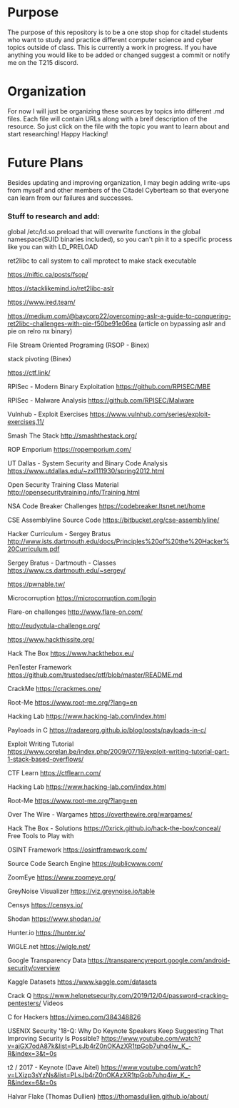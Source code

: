 # Purpose
The purpose of this repository is to be a one stop shop for citadel students who want to study and practice different computer science and cyber topics outside of class. 
This is currently a work in progress. If you have anything you would like to be added or changed suggest a commit or notify me on the T215 discord.

# Organization
For now I will just be organizing these sources by topics into different .md files.  Each file will contain URLs along with a breif description of the resource. So just click on the file with the topic you want to learn about and start researching!
Happy Hacking!

# Future Plans
Besides updating and improving organization, I may begin adding write-ups from myself and other members of the Citadel Cyberteam so that everyone can learn from our failures and successes.

### Stuff to research and add:
global /etc/ld.so.preload that will overwrite functions in the global namespace(SUID binaries included), so you can't pin it to a specific process like you can with LD_PRELOAD

ret2libc to call system to call mprotect to make stack executable

https://niftic.ca/posts/fsop/

https://stacklikemind.io/ret2libc-aslr

https://www.ired.team/

https://medium.com/@baycorp22/overcoming-aslr-a-guide-to-conquering-ret2libc-challenges-with-pie-f50be91e06ea (article on bypassing aslr and pie on relro nx binary)

File Stream Oriented Programing (RSOP - Binex)

stack pivoting (Binex)

https://ctf.link/

RPISec - Modern Binary Exploitation
https://github.com/RPISEC/MBE

RPISec - Malware Analysis
https://github.com/RPISEC/Malware

Vulnhub - Exploit Exercises
https://www.vulnhub.com/series/exploit-exercises,11/

Smash The Stack
http://smashthestack.org/

ROP Emporium
https://ropemporium.com/

UT Dallas - System Security and Binary Code Analysis
https://www.utdallas.edu/~zxl111930/spring2012.html

Open Security Training Class Material
http://opensecuritytraining.info/Training.html

NSA Code Breaker Challenges
https://codebreaker.ltsnet.net/home

CSE Assemblyline Source Code
https://bitbucket.org/cse-assemblyline/

Hacker Curriculum - Sergey Bratus
http://www.ists.dartmouth.edu/docs/Principles%20of%20the%20Hacker%20Curriculum.pdf

Sergey Bratus - Dartmouth - Classes
https://www.cs.dartmouth.edu/~sergey/

https://pwnable.tw/

Microcorruption
https://microcorruption.com/login

Flare-on challenges
http://www.flare-on.com/

http://eudyptula-challenge.org/

https://www.hackthissite.org/

Hack The Box
https://www.hackthebox.eu/

PenTester Framework
https://github.com/trustedsec/ptf/blob/master/README.md

CrackMe
https://crackmes.one/

Root-Me
https://www.root-me.org/?lang=en

Hacking Lab
https://www.hacking-lab.com/index.html

Payloads in C
https://radareorg.github.io/blog/posts/payloads-in-c/

Exploit Writing Tutorial
https://www.corelan.be/index.php/2009/07/19/exploit-writing-tutorial-part-1-stack-based-overflows/

CTF Learn
https://ctflearn.com/

Hacking Lab
https://www.hacking-lab.com/index.html

Root-Me
https://www.root-me.org/?lang=en

Over The Wire - Wargames
https://overthewire.org/wargames/

Hack The Box - Solutions
https://0xrick.github.io/hack-the-box/conceal/
Free Tools to Play with

OSINT Framework
https://osintframework.com/

Source Code Search Engine
https://publicwww.com/

ZoomEye
https://www.zoomeye.org/

GreyNoise Visualizer
https://viz.greynoise.io/table

Censys
https://censys.io/

Shodan
https://www.shodan.io/

Hunter.io
https://hunter.io/

WiGLE.net
https://wigle.net/

Google Transparency Data
https://transparencyreport.google.com/android-security/overview

Kaggle Datasets
https://www.kaggle.com/datasets

Crack Q
https://www.helpnetsecurity.com/2019/12/04/password-cracking-pentesters/
Videos

C for Hackers
https://vimeo.com/384348826

USENIX Security '18-Q: Why Do Keynote Speakers Keep Suggesting That Improving Security Is Possible?
https://www.youtube.com/watch?v=ajGX7odA87k&list=PLsJb4rZ0nOKAzXR1tpGob7uhq4iw_K_-R&index=3&t=0s

t2 / 2017 - Keynote (Dave Aitel)
https://www.youtube.com/watch?v=LXizp3sYzNs&list=PLsJb4rZ0nOKAzXR1tpGob7uhq4iw_K_-R&index=6&t=0s

Halvar Flake (Thomas Dullien)
https://thomasdullien.github.io/about/

